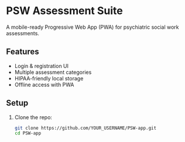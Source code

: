 # PSW Assessment Suite

A mobile-ready Progressive Web App (PWA) for psychiatric social work assessments.

## Features
- Login & registration UI
- Multiple assessment categories
- HIPAA-friendly local storage
- Offline access with PWA

## Setup
1. Clone the repo:
   ```bash
   git clone https://github.com/YOUR_USERNAME/PSW-app.git
   cd PSW-app
